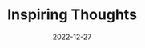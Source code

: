 ---
slug: thought-for-the-day
title: "Inspiring Thoughts"
date: 2022-12-27
excerpt: 'Our righteous toil is our guiding light If we work hard we all can prosper Nurture great thoughts rise up in actions May righteous methods be our guide.'
tags: [Inspiration, Motivation, Quotes, Thoughts]
---